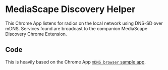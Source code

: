MediaScape Discovery Helper
===

This Chrome App listens for radios on the local network using DNS-SD over mDNS. Services found are broadcast to the companion MediaScape Discovery Chrome Extension.

Code
---

This is heavily based on the Chrome App [`mDNS browser` sample app](https://github.com/GoogleChrome/chrome-app-samples/tree/master/mdns-browser).